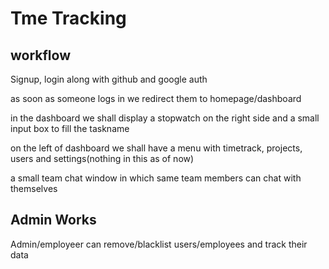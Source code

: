# Tme Tracking


## workflow
Signup, login along with github and google auth

as soon as someone logs in we redirect them to homepage/dashboard


in the dashboard we shall display a stopwatch on the right side and a small input box to fill the taskname

on the left of dashboard we shall have a menu with timetrack, projects, users and settings(nothing in this as of now)


a small team chat window in which same team members can chat with themselves 


## Admin Works
Admin/employeer can remove/blacklist users/employees and track their data

